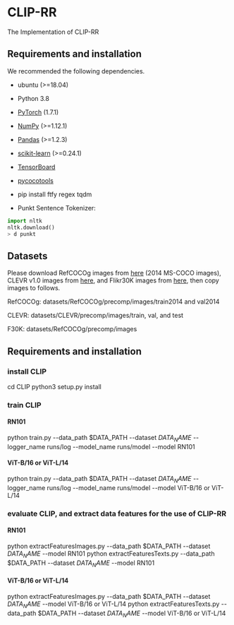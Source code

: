 # CLIP-RR
The Implementation of CLIP-RR

## Requirements and installation
We recommended the following dependencies.
* ubuntu (>=18.04)

* Python 3.8

* [PyTorch](https://pytorch.org/) (1.7.1)

* [NumPy](https://numpy.org/) (>=1.12.1)

* [Pandas](https://pandas.pydata.org/) (>=1.2.3)

* [scikit-learn](https://scikit-learn.org/stable/) (>=0.24.1)

* [TensorBoard](https://github.com/TeamHG-Memex/tensorboard_logger) 

* [pycocotools](https://github.com/cocodataset/cocoapi) 

* pip install ftfy regex tqdm

* Punkt Sentence Tokenizer:

``` python
import nltk
nltk.download()
> d punkt
``` 

## Datasets
Please download RefCOCOg images from [here](https://cocodataset.org/#download) (2014 MS-COCO images), CLEVR v1.0 images from [here](https://cs.stanford.edu/people/jcjohns/clevr/), and Flikr30K images from [here](https://www.kaggle.com/datasets/hsankesara/flickr-image-dataset), then copy images to follows.

RefCOCOg: datasets/RefCOCOg/precomp/images/train2014 and val2014

CLEVR: datasets/CLEVR/precomp/images/train, val, and test

F30K: datasets/RefCOCOg/precomp/images

## Requirements and installation
### install CLIP
cd CLIP
python3 setup.py install

### train CLIP
#### RN101
python train.py --data_path $DATA_PATH --dataset $DATA_NAME$ --logger_name runs/log --model_name runs/model --model RN101
#### ViT-B/16 or ViT-L/14
python train.py --data_path $DATA_PATH --dataset $DATA_NAME$ --logger_name runs/log --model_name runs/model --model ViT-B/16 or ViT-L/14

### evaluate CLIP, and extract data features for the use of CLIP-RR
#### RN101
python extractFeaturesImages.py --data_path $DATA_PATH --dataset $DATA_NAME$ --model RN101
python extractFeaturesTexts.py --data_path $DATA_PATH --dataset $DATA_NAME$ --model RN101
#### ViT-B/16 or ViT-L/14
python extractFeaturesImages.py --data_path $DATA_PATH --dataset $DATA_NAME$ --model ViT-B/16 or ViT-L/14
python extractFeaturesTexts.py --data_path $DATA_PATH --dataset $DATA_NAME$ --model ViT-B/16 or ViT-L/14


















